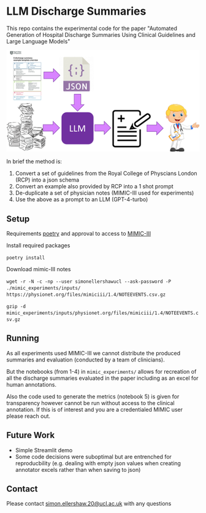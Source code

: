 # LLM Discharge Summaries

This repo contains the experimental code for the paper "Automated Generation of Hospital Discharge Summaries Using Clinical Guidelines and Large Language Models"

![Method Diagrame](figures/end_to_end.png)

In brief the method is:
1. Convert a set of guidelines from the Royal College of Physcians London (RCP) into a json schema
1. Convert an example also provided by RCP into a 1 shot prompt
1. De-duplicate a set of physician notes (MIMIC-III used for experiments)
1. Use the above as a prompt to an LLM (GPT-4-turbo)

## Setup

Requirements [poetry](https://python-poetry.org/docs/) and approval to access to [MIMIC-III](https://physionet.org/content/mimiciii/1.4/)

Install required packages

`poetry install`

Download mimic-III notes

`wget -r -N -c -np --user simonellershawucl --ask-password -P ./mimic_experiments/inputs/ https://physionet.org/files/mimiciii/1.4/NOTEEVENTS.csv.gz`

`gzip -d mimic_experiments/inputs/physionet.org/files/mimiciii/1.4/NOTEEVENTS.csv.gz`

## Running

As all experiments used MIMIC-III we cannot distribute the produced summaries and evaluation (conducted by a team of clinicians).

But the notebooks (from 1-4) in `mimic_experiments/` allows for recreation of all the discharge summaries evaluated in the paper including as an excel for human annotations.

Also the code used to generate the metrics (notebook 5) is given for transparency however cannot be run without access to the clinical annotation. If this is of interest and you are a credentialed MIMIC user please reach out.


## Future Work

- Simple Streamlit demo
- Some code decisions were suboptimal but are entrenched for reproducbility (e.g. dealing with empty json values when creating annotator excels rather than when saving to json)

## Contact

Please contact <simon.ellershaw.20@ucl.ac.uk> with any questions

